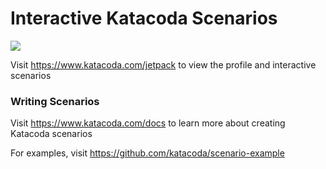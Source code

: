 # Interactive Katacoda Scenarios

[![](http://shields.katacoda.com/katacoda/jetpack/count.svg)](https://www.katacoda.com/jetpack "Get your profile on Katacoda.com")

Visit https://www.katacoda.com/jetpack to view the profile and interactive scenarios

### Writing Scenarios
Visit https://www.katacoda.com/docs to learn more about creating Katacoda scenarios

For examples, visit https://github.com/katacoda/scenario-example
